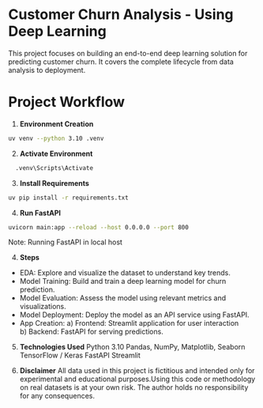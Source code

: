 # Customer Churn Analysis - Using Deep Learning

This project focuses on building an end-to-end deep learning solution for predicting customer churn. It covers the complete lifecycle from data analysis to deployment.

# Project Workflow

1. **Environment Creation**  
```bash
uv venv --python 3.10 .venv
 ``` 

2. **Activate Environment**
 ```bash 
   .venv\Scripts\Activate
 ``` 

3. **Install Requirements**
 ```bash
uv pip install -r requirements.txt
 ``` 

4. **Run FastAPI** 
 ```bash
 uvicorn main:app --reload --host 0.0.0.0 --port 800
 ``` 
 Note: Running FastAPI in local host 

4. **Steps**

- EDA: Explore and visualize the dataset to understand key trends.
- Model Training: Build and train a deep learning model for churn prediction.
- Model Evaluation: Assess the model using relevant metrics and visualizations.
- Model Deployment: Deploy the model as an API service using FastAPI.
- App Creation:
a)  Frontend: Streamlit application for user interaction                    
b) Backend: FastAPI for serving predictions.

5. **Technologies Used** 
Python 3.10
Pandas, NumPy, Matplotlib, Seaborn
TensorFlow / Keras
FastAPI
Streamlit



6. **Disclaimer**
All data used in this project is fictitious and intended only for experimental and educational purposes.Using this code or methodology on real datasets is at your own risk. The author holds no responsibility for any consequences.